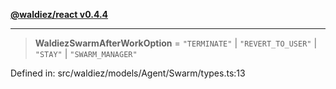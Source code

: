 [**@waldiez/react v0.4.4**](../../README.md)

***

> **WaldiezSwarmAfterWorkOption** = `"TERMINATE"` \| `"REVERT_TO_USER"` \| `"STAY"` \| `"SWARM_MANAGER"`

Defined in: src/waldiez/models/Agent/Swarm/types.ts:13
